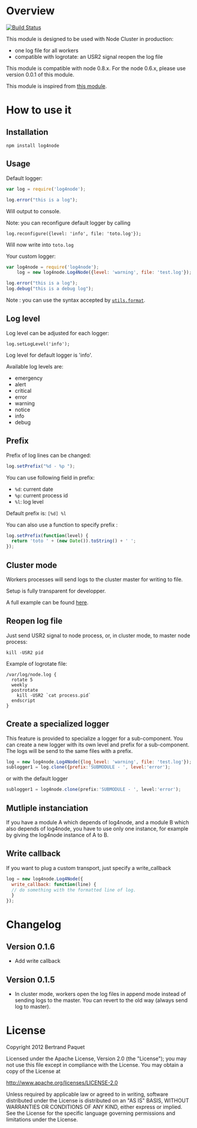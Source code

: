 # Overview

[![Build Status](https://travis-ci.org/bpaquet/log4node.png)](https://travis-ci.org/bpaquet/log4node)

This module is designed to be used with Node Cluster in production:
* one log file for all workers
* compatible with logrotate: an USR2 signal reopen the log file

This module is compatible with node 0.8.x. For the node 0.6.x, please use version 0.0.1 of this module.

This module is inspired from [this module](https://github.com/visionmedia/log.js).

# How to use it

## Installation

    npm install log4node

## Usage

Default logger:
```js
var log = require('log4node');

log.error("this is a log");
```
Will output to console.

Note: you can reconfigure default logger by calling

    log.reconfigure({level: 'info', file: 'toto.log'});

Will now write into `toto.log`

Your custom logger:
```js
var log4node = require('log4node');
    log = new log4node.Log4Node({level: 'warning', file: 'test.log'});

log.error("this is a log");
log.debug("this is a debug log");
```

Note : you can use the syntax accepted by [`utils.format`](http://nodejs.org/api/util.html#util_util_format_format).

## Log level

Log level can be adjusted for each logger:

    log.setLogLevel('info');

Log level for default logger is 'info'.

Available log levels are:

* emergency
* alert
* critical
* error
* warning
* notice
* info
* debug

## Prefix

Prefix of log lines can be changed:

```js
log.setPrefix("%d - %p ");
```

You can use following field in prefix:
* `%d`: current date
* `%p`: current process id
* `%l`: log level

Default prefix is: `[%d] %l `

You can also use a function to specify prefix :

```js
log.setPrefix(function(level) {
  return 'toto ' + (new Date()).toString() + ' ';
});
```

## Cluster mode

Workers processes will send logs to the cluster master for writing to file.

Setup is fully transparent for developper.

A full example can be found [here](https://github.com/bpaquet/log4node/blob/master/test/cluster/test1.js).

## Reopen log file

Just send USR2 signal to node process, or, in cluster mode, to master node process:

    kill -USR2 pid

Example of logrotate file:

    /var/log/node.log {
      rotate 5
      weekly
      postrotate
        kill -USR2 `cat process.pid`
      endscript
    }

## Create a specialized logger
This feature is provided to specialize a logger for a sub-component.
You can create a new logger with its own level and prefix for a sub-component.
The logs will be send to the same files with a prefix.

```js
log = new log4node.Log4Node({log_level: 'warning', file: 'test.log'});
sublogger1 = log.clone({prefix:'SUBMODULE - ', level:'error');
```

or with the default logger

```js
sublogger1 = log4node.clone(prefix:'SUBMODULE - ', level:'error');
```

## Mutliple instanciation

If you have a module A which depends of log4node, and a module B which also depends of log4node, you have to use only one instance, for example by giving the log4node instance of A to B.


## Write callback

If you want to plug a custom transport, just specify a write_callback
```js
log = new log4node.Log4Node({
  write_callback: function(line) {
  // do something with the formatted line of log.
  }
});
```

# Changelog

## Version 0.1.6

- Add write callback

## Version 0.1.5

- In cluster mode, workers open the log files in append mode instead of sending logs to the master. You can revert to the old way (always send log to master).

# License

Copyright 2012 Bertrand Paquet

Licensed under the Apache License, Version 2.0 (the "License");
you may not use this file except in compliance with the License.
You may obtain a copy of the License at

   http://www.apache.org/licenses/LICENSE-2.0

Unless required by applicable law or agreed to in writing, software
distributed under the License is distributed on an "AS IS" BASIS,
WITHOUT WARRANTIES OR CONDITIONS OF ANY KIND, either express or implied.
See the License for the specific language governing permissions and
limitations under the License.
